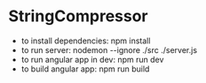 # StringCompressor
* to install dependencies: npm install
* to run server: nodemon --ignore ./src ./server.js
* to run angular app in dev:  npm run dev
* to build angular app: npm run build
